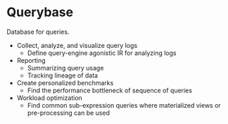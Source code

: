 # Querybase

Database for queries.

- Collect, analyze, and visualize query logs
  - Define query-engine agonistic IR for analyzing logs
- Reporting
  - Summarizing query usage
  - Tracking lineage of data
- Create personalized benchmarks
  - Find the performance bottleneck of sequence of queries
- Workload optimization
  - Find common sub-expression queries where materialized views or pre-processing
   can be used

